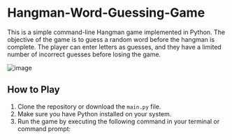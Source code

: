 # Hangman-Word-Guessing-Game


This is a simple command-line Hangman game implemented in Python. The objective of the game is to guess a random word before the hangman is complete. The player can enter letters as guesses, and they have a limited number of incorrect guesses before losing the game.

![image](https://github.com/ApekshaTechJourney/Hangman-Word-Guessing-Game/assets/134539162/49342242-7fb7-4ee5-9afb-c81f2f528daf)


## How to Play

1. Clone the repository or download the `main.py` file.
2. Make sure you have Python installed on your system.
3. Run the game by executing the following command in your terminal or command prompt:

